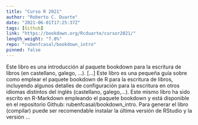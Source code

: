 ```yaml
---
title: "Curso R 2021"
author: "Roberto C. Duarte"
date: "2021-06-01T17:25:37Z"
tags: [Github]
link: "https://bookdown.org/Rcduarte/cursor2021/"
length_weight: "7.8%"
repo: "rubenfcasal/bookdown_intro"
pinned: false
---
```


Este libro es una introducción al paquete bookdown para la escritura de libros (en castellano, galego, …). [...] Este libro es una pequeña guía sobre como emplear el paquete bookdown de R para la escritura de libros, incluyendo algunos detalles de configuración para la escritura en otros idiomas distintos del inglés (castellano, galego,…). Este mismo libro ha sido escrito en R-Markdown empleando el paquete bookdown y está disponible en el repositorio Github: rubenfcasal/bookdown_intro. Para generar el libro (compilar) puede ser recomendable instalar la última versión de RStudio y la versión ...
